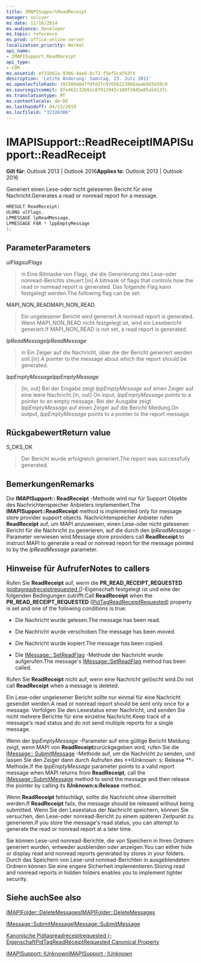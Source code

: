 ```yaml
---
title: IMAPISupportReadReceipt
manager: soliver
ms.date: 11/16/2014
ms.audience: Developer
ms.topic: reference
ms.prod: office-online-server
localization_priority: Normal
api_name:
- IMAPISupport.ReadReceipt
api_type:
- COM
ms.assetid: ef31b61a-93b6-4ae8-bc71-f5ef5caf43f4
description: 'Letzte Änderung: Samstag, 23. Juli 2011'
ms.openlocfilehash: 1915004847fdfd27c97656223866aaab9d3e59c9
ms.sourcegitcommit: 8fe462c32b91c87911942c188f3445e85a54137c
ms.translationtype: MT
ms.contentlocale: de-DE
ms.lasthandoff: 04/23/2019
ms.locfileid: "32326306"
---
```

# <a name="imapisupportreadreceipt"></a><span data-ttu-id="7afdc-103">IMAPISupport::ReadReceipt</span><span class="sxs-lookup"><span data-stu-id="7afdc-103">IMAPISupport::ReadReceipt</span></span>

  
  
<span data-ttu-id="7afdc-104">**Gilt für**: Outlook 2013 | Outlook 2016</span><span class="sxs-lookup"><span data-stu-id="7afdc-104">**Applies to**: Outlook 2013 | Outlook 2016</span></span> 
  
<span data-ttu-id="7afdc-105">Generiert einen Lese-oder nicht gelesenen Bericht für eine Nachricht.</span><span class="sxs-lookup"><span data-stu-id="7afdc-105">Generates a read or nonread report for a message.</span></span>
  
```cpp
HRESULT ReadReceipt(
ULONG ulFlags,
LPMESSAGE lpReadMessage,
LPMESSAGE FAR * lppEmptyMessage
);
```

## <a name="parameters"></a><span data-ttu-id="7afdc-106">Parameter</span><span class="sxs-lookup"><span data-stu-id="7afdc-106">Parameters</span></span>

 <span data-ttu-id="7afdc-107">_ulFlags_</span><span class="sxs-lookup"><span data-stu-id="7afdc-107">_ulFlags_</span></span>
  
> <span data-ttu-id="7afdc-108">in Eine Bitmaske von Flags, die die Generierung des Lese-oder nonread-Berichts steuert.</span><span class="sxs-lookup"><span data-stu-id="7afdc-108">[in] A bitmask of flags that controls how the read or nonread report is generated.</span></span> <span data-ttu-id="7afdc-109">Das folgende Flag kann festgelegt werden:</span><span class="sxs-lookup"><span data-stu-id="7afdc-109">The following flag can be set:</span></span>
    
<span data-ttu-id="7afdc-110">MAPI_NON_READ</span><span class="sxs-lookup"><span data-stu-id="7afdc-110">MAPI_NON_READ</span></span> 
  
> <span data-ttu-id="7afdc-111">Ein ungelesener Bericht wird generiert.</span><span class="sxs-lookup"><span data-stu-id="7afdc-111">A nonread report is generated.</span></span> <span data-ttu-id="7afdc-112">Wenn MAPI_NON_READ nicht festgelegt ist, wird ein Lesebericht generiert.</span><span class="sxs-lookup"><span data-stu-id="7afdc-112">If MAPI_NON_READ is not set, a read report is generated.</span></span>
    
 <span data-ttu-id="7afdc-113">_lpReadMessage_</span><span class="sxs-lookup"><span data-stu-id="7afdc-113">_lpReadMessage_</span></span>
  
> <span data-ttu-id="7afdc-114">in Ein Zeiger auf die Nachricht, über die der Bericht generiert werden soll.</span><span class="sxs-lookup"><span data-stu-id="7afdc-114">[in] A pointer to the message about which the report should be generated.</span></span>
    
 <span data-ttu-id="7afdc-115">_lppEmptyMessage_</span><span class="sxs-lookup"><span data-stu-id="7afdc-115">_lppEmptyMessage_</span></span>
  
> <span data-ttu-id="7afdc-116">[in, out] Bei der Eingabe zeigt _lppEmptyMessage_ auf einen Zeiger auf eine leere Nachricht.</span><span class="sxs-lookup"><span data-stu-id="7afdc-116">[in, out] On input,  _lppEmptyMessage_ points to a pointer to an empty message.</span></span> <span data-ttu-id="7afdc-117">Bei der Ausgabe zeigt _lppEmptyMessage_ auf einen Zeiger auf die Bericht Meldung.</span><span class="sxs-lookup"><span data-stu-id="7afdc-117">On output,  _lppEmptyMessage_ points to a pointer to the report message.</span></span> 
    
## <a name="return-value"></a><span data-ttu-id="7afdc-118">Rückgabewert</span><span class="sxs-lookup"><span data-stu-id="7afdc-118">Return value</span></span>

<span data-ttu-id="7afdc-119">S_OK</span><span class="sxs-lookup"><span data-stu-id="7afdc-119">S_OK</span></span> 
  
> <span data-ttu-id="7afdc-120">Der Bericht wurde erfolgreich generiert.</span><span class="sxs-lookup"><span data-stu-id="7afdc-120">The report was successfully generated.</span></span>
    
## <a name="remarks"></a><span data-ttu-id="7afdc-121">Bemerkungen</span><span class="sxs-lookup"><span data-stu-id="7afdc-121">Remarks</span></span>

<span data-ttu-id="7afdc-122">Die **IMAPISupport:: ReadReceipt** -Methode wird nur für Support Objekte des Nachrichtenspeicher Anbieters implementiert.</span><span class="sxs-lookup"><span data-stu-id="7afdc-122">The **IMAPISupport::ReadReceipt** method is implemented only for message store provider support objects.</span></span> <span data-ttu-id="7afdc-123">Nachrichtenspeicher Anbieter rufen **ReadReceipt** auf, um MAPI anzuweisen, einen Lese-oder nicht gelesenen Bericht für die Nachricht zu generieren, auf die durch den _lpReadMessage_ -Parameter verwiesen wird.</span><span class="sxs-lookup"><span data-stu-id="7afdc-123">Message store providers call **ReadReceipt** to instruct MAPI to generate a read or nonread report for the message pointed to by the  _lpReadMessage_ parameter.</span></span> 
  
## <a name="notes-to-callers"></a><span data-ttu-id="7afdc-124">Hinweise für Aufrufer</span><span class="sxs-lookup"><span data-stu-id="7afdc-124">Notes to callers</span></span>

<span data-ttu-id="7afdc-125">Rufen Sie **ReadReceipt** auf, wenn die **PR_READ_RECEIPT_REQUESTED** ([pidtagreadreceiptrequested (](pidtagreadreceiptrequested-canonical-property.md))-Eigenschaft festgelegt ist und eine der folgenden Bedingungen zutrifft:</span><span class="sxs-lookup"><span data-stu-id="7afdc-125">Call **ReadReceipt** when the **PR_READ_RECEIPT_REQUESTED** ([PidTagReadReceiptRequested](pidtagreadreceiptrequested-canonical-property.md)) property is set and one of the following conditions is true:</span></span>
  
- <span data-ttu-id="7afdc-126">Die Nachricht wurde gelesen.</span><span class="sxs-lookup"><span data-stu-id="7afdc-126">The message has been read.</span></span>
    
- <span data-ttu-id="7afdc-127">Die Nachricht wurde verschoben.</span><span class="sxs-lookup"><span data-stu-id="7afdc-127">The message has been moved.</span></span>
    
- <span data-ttu-id="7afdc-128">Die Nachricht wurde kopiert.</span><span class="sxs-lookup"><span data-stu-id="7afdc-128">The message has been copied.</span></span>
    
- <span data-ttu-id="7afdc-129">Die [IMessage:: SetReadFlag](imessage-setreadflag.md) -Methode der Nachricht wurde aufgerufen.</span><span class="sxs-lookup"><span data-stu-id="7afdc-129">The message's [IMessage::SetReadFlag](imessage-setreadflag.md) method has been called.</span></span> 
    
<span data-ttu-id="7afdc-130">Rufen Sie **ReadReceipt** nicht auf, wenn eine Nachricht gelöscht wird.</span><span class="sxs-lookup"><span data-stu-id="7afdc-130">Do not call **ReadReceipt** when a message is deleted.</span></span> 
  
<span data-ttu-id="7afdc-131">Ein Lese-oder ungelesener Bericht sollte nur einmal für eine Nachricht gesendet werden.</span><span class="sxs-lookup"><span data-stu-id="7afdc-131">A read or nonread report should be sent only once for a message.</span></span> <span data-ttu-id="7afdc-132">Verfolgen Sie den Lesestatus einer Nachricht, und senden Sie nicht mehrere Berichte für eine einzelne Nachricht.</span><span class="sxs-lookup"><span data-stu-id="7afdc-132">Keep track of a message's read status and do not send multiple reports for a single message.</span></span>
  
<span data-ttu-id="7afdc-133">Wenn der _lppEmptyMessage_ -Parameter auf eine gültige Bericht Meldung zeigt, wenn MAPI von **ReadReceipt**zurückgegeben wird, rufen Sie die [IMessage:: SubmitMessage](imessage-submitmessage.md) -Methode auf, um die Nachricht zu senden, und lassen Sie den Zeiger dann durch Aufrufen des \*\*IUnknown: s: Release \*\*-Methode.</span><span class="sxs-lookup"><span data-stu-id="7afdc-133">If the  _lppEmptyMessage_ parameter points to a valid report message when MAPI returns from **ReadReceipt**, call the [IMessage::SubmitMessage](imessage-submitmessage.md) method to send the message and then release the pointer by calling its **IUnknown:s:Release** method.</span></span> 
  
<span data-ttu-id="7afdc-134">Wenn **ReadReceipt** fehlschlägt, sollte die Nachricht ohne übermittelt werden.</span><span class="sxs-lookup"><span data-stu-id="7afdc-134">If **ReadReceipt** fails, the message should be released without being submitted.</span></span> <span data-ttu-id="7afdc-135">Wenn Sie den Lesestatus der Nachricht speichern, können Sie versuchen, den Lese-oder nonread-Bericht zu einem späteren Zeitpunkt zu generieren.</span><span class="sxs-lookup"><span data-stu-id="7afdc-135">If you store the message's read status, you can attempt to generate the read or nonread report at a later time.</span></span> 
  
<span data-ttu-id="7afdc-136">Sie können Lese-und nonread-Berichte, die von Speichern in Ihren Ordnern generiert wurden, entweder ausblenden oder anzeigen.</span><span class="sxs-lookup"><span data-stu-id="7afdc-136">You can either hide or display read and nonread reports generated by stores in your folders.</span></span> <span data-ttu-id="7afdc-137">Durch das Speichern von Lese-und nonread-Berichten in ausgeblendeten Ordnern können Sie eine engere Sicherheit implementieren.</span><span class="sxs-lookup"><span data-stu-id="7afdc-137">Storing read and nonread reports in hidden folders enables you to implement tighter security.</span></span>
  
## <a name="see-also"></a><span data-ttu-id="7afdc-138">Siehe auch</span><span class="sxs-lookup"><span data-stu-id="7afdc-138">See also</span></span>



[<span data-ttu-id="7afdc-139">IMAPIFolder::DeleteMessages</span><span class="sxs-lookup"><span data-stu-id="7afdc-139">IMAPIFolder::DeleteMessages</span></span>](imapifolder-deletemessages.md)
  
[<span data-ttu-id="7afdc-140">IMessage::SubmitMessage</span><span class="sxs-lookup"><span data-stu-id="7afdc-140">IMessage::SubmitMessage</span></span>](imessage-submitmessage.md)
  
[<span data-ttu-id="7afdc-141">Kanonische Pidtagreadreceiptrequested (-Eigenschaft</span><span class="sxs-lookup"><span data-stu-id="7afdc-141">PidTagReadReceiptRequested Canonical Property</span></span>](pidtagreadreceiptrequested-canonical-property.md)
  
[<span data-ttu-id="7afdc-142">IMAPISupport: IUnknown</span><span class="sxs-lookup"><span data-stu-id="7afdc-142">IMAPISupport : IUnknown</span></span>](imapisupportiunknown.md)

